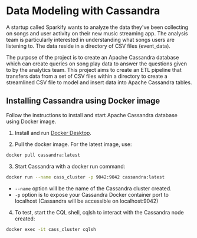 # Data Modeling with Cassandra
A startup called Sparkify wants to analyze the data they've been collecting on songs and user activity on their new music streaming app. The analysis team is particularly interested in understanding what songs users are listening to. The data reside in a directory of CSV files (event_data).

The purpose of the project is to create an Apache Cassandra database which can create queries on song play data to answer the questions given to by the analytics team. This project aims to create an ETL pipeline that transfers data from a set of CSV files within a directory to create a streamlined CSV file to model and insert data into Apache Cassandra tables.

## Installing Cassandra using Docker image

Follow the instructions to install and start Apache Cassandra database using Docker image.

1. Install and run [Docker Desktop](https://www.docker.com/products/docker-desktop/).

2. Pull the docker image. For the latest image, use:

```bash
docker pull cassandra:latest
```


3. Start Cassandra with a docker run command:

```bash
docker run --name cass_cluster -p 9042:9042 cassandra:latest
```

- `--name` option will be the name of the Cassandra cluster created.
- `-p` option is to expose your Cassandra Docker container port to localhost (Cassandra will be accessible on localhost:9042)

4. To test, start the CQL shell, cqlsh to interact with the Cassandra node created:

```bash
docker exec -it cass_cluster cqlsh
```